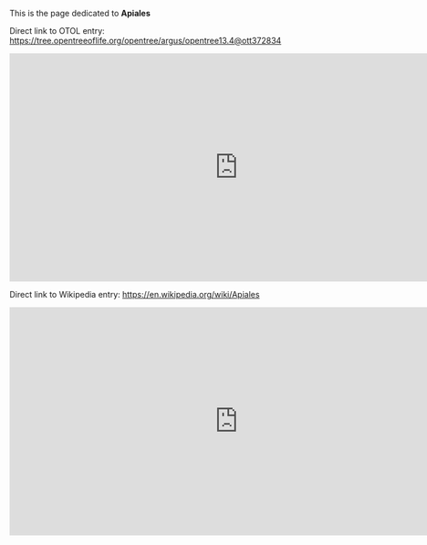 This is the page dedicated to **Apiales**


Direct link to OTOL entry: https://tree.opentreeoflife.org/opentree/argus/opentree13.4@ott372834



<html>
    <body>
    <iframe src="https://tree.opentreeoflife.org/opentree/argus/opentree13.4@ott372834"
    width="800" height="400" frameborder="0" allowfullscreen> </iframe>
    </body>
</html>
    


Direct link to Wikipedia entry: https://en.wikipedia.org/wiki/Apiales



<html>
    <body>
    <iframe src="https://en.wikipedia.org/wiki/Apiales"
    width="800" height="400" frameborder="0" allowfullscreen> </iframe>
    </body>
</html>
    
